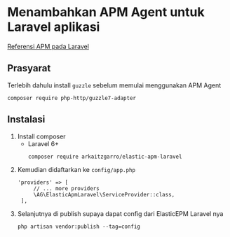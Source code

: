 # Menambahkan APM Agent untuk Laravel aplikasi

[Referensi APM pada Laravel](https://github.com/arkaitzgarro/elastic-apm-laravel)

## Prasyarat

Terlebih dahulu install `guzzle` sebelum memulai menggunakan APM Agent
```
composer require php-http/guzzle7-adapter
```

## Instalasi   

1. Install composer
   - Laravel 6+
     ```
     composer require arkaitzgarro/elastic-apm-laravel
     ```
2. Kemudian didaftarkan ke `config/app.php`
   ```
   'providers' => [
        // ... more providers
        \AG\ElasticApmLaravel\ServiceProvider::class,
    ],
   ```
3. Selanjutnya di publish supaya dapat config dari ElasticEPM Laravel nya
   ```
   php artisan vendor:publish --tag=config
   ```
